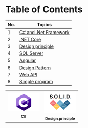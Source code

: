 # Table of Contents

| No. | Topics                                   |
| --- | ---------------------------------------- |
| 1   | [C# and .Net Framework](./CsharpOops.md) |
| 2   | [.NET Core](./DotnetCore.md)             |
| 3   | [Design principle](./DesginPrinciple.md) |
| 4   | [SQL Server](./SQLServer.md)             |
| 5   | [Angular](./Angular.md)                  |
| 6   | [Design Pattern](./DesignPattern.md)     |
| 7   | [Web API](./API.md)                      |
| 8   | [Simple program](./SimpleProgram.md)     |

<table>
  <tr>
    <td align="center"><a href="./CsharpOops"><img src="https://raw.githubusercontent.com/Amitpnk/interview-questions/main/docs/img/logo/c-sharp.png?s=100" width="100px;" alt=""/><br /><sub><b>C#</b></sub></a>  </td>
    <td align="center"><a href="CsharpOops.md"><img src="https://raw.githubusercontent.com/Amitpnk/interview-questions/main/docs/img/logo/solid.png?s=100" width="100px;" alt=""/><br /><sub><b>Design principle</b></sub></a>  </td>
  </tr>
</table>
